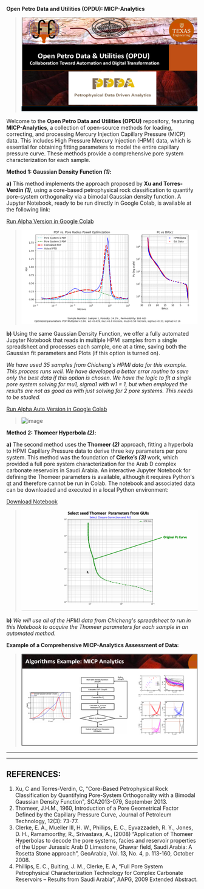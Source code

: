 **Open Petro Data and Utilities (OPDU): MICP-Analytics**

>![image](OPDU.png)

Welcome to the **Open Petro Data and Utilities (OPDU)** repository, featuring **MICP-Analytics**, a collection of open-source methods for loading, correcting, and processing Mercury Injection Capillary Pressure (MICP) data. This includes High Pressure Mercury Injection (HPMI) data, which is essential for obtaining fitting parameters to model the entire capillary pressure curve. These methods provide a comprehensive pore system characterization for each sample.



**Method 1: Gaussian Density Function *(1)*:**

**a)** This method implements the approach proposed by **Xu and Torres-Verdin *(1)***, using a core-based petrophysical rock classification to quantify pore-system orthogonality via a bimodal Gaussian density function. A Jupyter Notebook, ready to be run directly in Google Colab, is available at the following link:

[Run Alpha Version in Google Colab](https://github.com/PDDA-OPDU/MICP-Analytics/blob/main/Gaussian_Clerke_Spreadsheet/Panel_Bvocc_ver6_GitHub_colab.ipynb)

>![image](Gaussian.png)

**b)** Using the same Gaussian Density Function, we offer a fully automated Jupyter Notebook that reads in multiple HPMI samples from a single spreadsheet and processes each sample, one at a time, saving both the Gaussian fit parameters and Plots (if this option is turned on).

*We have used 35 samples from Chicheng's HPMI data for this example. This process runs well. We have developed a better error routine to save only the best data if this option is chosen. We have the logic to fit a single pore system solving for mu1, sigma1 with w1 = 1, but when employed the results are not as good as with just solving for 2 pore systems. This needs to be studied.*

[Run Alpha Auto Version in Google Colab](https://github.com/PDDA-OPDU/MICP-Analytics/blob/main/Auto_Chicheng_GitHub/Panel_Bvocc_ver4_optimization_read_Chicheng_ver8_full_auto_GitHub.ipynb)

>![image](Gaussian_Auto_Chicheng.gif)


**Method 2: Thomeer Hyperbola *(2)*:**

**a)** The second method uses the **Thomeer *(2)*** approach, fitting a hyperbola to HPMI Capillary Pressure data to derive three key parameters per pore system. This method was the foundation of **Clerke’s *(3)*** work, which provided a full pore system characterization for the Arab D complex carbonate reservoirs in Saudi Arabia. An interactive Jupyter Notebook for defining the Thomeer parameters is available, although it requires Python's qt and therefore cannot be run in Colab. The notebook and associated data can be downloaded and executed in a local Python environment:

[Download Notebook](https://github.com/PDDA-OPDU/MICP-Analytics/blob/main/Thomeer_from_Clerke_spreadsheet/Thomeer_from_Pc_curve_fit_auto-use-picks-Auto-Put_on_GitHub_read_Edspreadsheet_ver2.ipynb)

>![image](Thomeer_Parameter_fitting.gif)

**b)** *We will use all of the HPMI data from Chicheng's spreadsheet to run in this Notebook to acquire the Thomeer parameters for each sample in an automated method.*


**Example of a Comprehensive MICP-Analytics Assessment of Data:**

>![image2](MICP.png)



---
---
## REFERENCES:
1.  Xu, C and Torres-Verdin, C, "Core-Based Petrophysical Rock Classification by Quantifying Pore-System Orthogonality with a Bimodal Gaussian Density Function", SCA2013-079, September 2013.
2.  Thomeer, J.H.M., 1960, Introduction of a Pore Geometrical Factor Defined by the Capillary Pressure Curve, Journal of Petroleum Technology, 12(3): 73-77.
3.  Clerke, E. A., Mueller III, H. W., Phillips, E. C., Eyvazzadeh, R. Y., Jones, D. H., Ramamoorthy, R., Srivastava, A., (2008) “Application of Thomeer Hyperbolas to decode the pore systems, facies and reservoir properties of the Upper Jurassic Arab D Limestone, Ghawar field, Saudi Arabia: A Rosetta Stone approach”, GeoArabia, Vol. 13, No. 4, p. 113-160, October 2008.
4.  Phillips, E. C., Buiting, J. M., Clerke, E. A, “Full Pore System Petrophysical Characterization Technology for Complex Carbonate Reservoirs – Results from Saudi Arabia”, AAPG, 2009 Extended Abstract.
